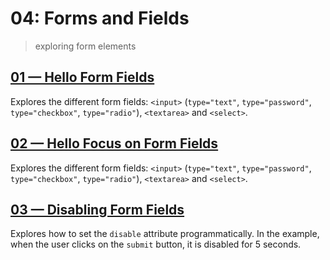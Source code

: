 # 04: Forms and Fields
> exploring form elements

## [01 &mdash; Hello Form Fields](./01-hello-form-fields/)
Explores the different form fields: `<input>` (`type="text"`, `type="password"`, `type="checkbox"`, `type="radio"`), `<textarea>` and `<select>`.

## [02 &mdash; Hello Focus on Form Fields](./02-hello-focus-on-forms/)
Explores the different form fields: `<input>` (`type="text"`, `type="password"`, `type="checkbox"`, `type="radio"`), `<textarea>` and `<select>`.

## [03 &mdash; Disabling Form Fields](./03-disabling-form-fields/)
Explores how to set the `disable` attribute programmatically. In the example, when the user clicks on the `submit` button, it is disabled for 5 seconds.
